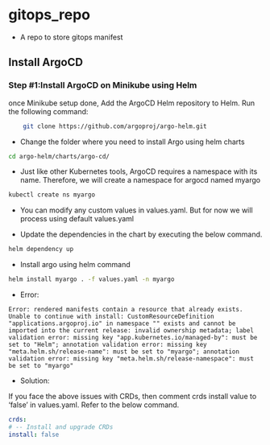 # gitops_repo
- A repo to store gitops manifest

## Install ArgoCD
### Step #1:Install ArgoCD on Minikube using Helm
once Minikube setup done, Add the ArgoCD Helm repository to Helm. Run the following command:
```sh
	git clone https://github.com/argoproj/argo-helm.git
```

- Change the folder where you need to install Argo using helm charts 
```sh
cd argo-helm/charts/argo-cd/
```
- Just like other Kubernetes tools, ArgoCD requires a namespace with its name. Therefore, we will create a namespace for argocd named myargo

```sh
kubectl create ns myargo
```
- You can modify any custom values in values.yaml. But for now we will process using default values.yaml

- Update the dependencies in the chart by executing the below command.
```sh
helm dependency up
```
- Install argo using helm command 

```sh
helm install myargo . -f values.yaml -n myargo
```

- Error:
```
Error: rendered manifests contain a resource that already exists. Unable to continue with install: CustomResourceDefinition "applications.argoproj.io" in namespace "" exists and cannot be imported into the current release: invalid ownership metadata; label validation error: missing key "app.kubernetes.io/managed-by": must be set to "Helm"; annotation validation error: missing key "meta.helm.sh/release-name": must be set to "myargo"; annotation validation error: missing key "meta.helm.sh/release-namespace": must be set to "myargo"
```
- Solution:

If you face the above issues with CRDs, then comment crds install value to ‘false’ in values.yaml. Refer to the below command.  
```yml
crds:
# -- Install and upgrade CRDs
install: false
```